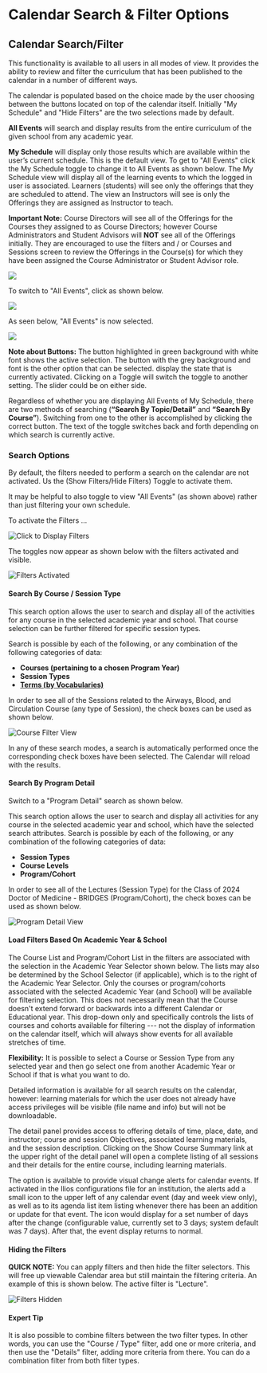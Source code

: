 # Calendar Search & Filter Options

## Calendar Search/Filter

This functionality is available to all users in all modes of view. It provides the ability to review and filter the curriculum that has been published to the calendar in a number of different ways.

The calendar is populated based on the choice made by the user choosing between the buttons located on top of the calendar itself. Initially "My Schedule" and "Hide Filters" are the two selections made by default.

**All Events** will search and display results from the entire curriculum of the given school from any academic year.

**My Schedule** will display only those results which are available within the user’s current schedule. This is the default view. To get to "All Events" click the My Schedule toggle to change it to All Events as shown below. The My Schedule view will display all of the learning events to which the logged in user is associated. Learners (students) will see only the offerings that they are scheduled to attend. The view an Instructors will see is only the Offerings they are assigned as Instructor to teach.

**Important Note:** Course Directors will see all of the Offerings for the Courses they assigned to as Course Directors; however Course Administrators and Student Advisors will **NOT** see all of the Offerings initially. They are encouraged to use the filters and / or Courses and Sessions screen to review the Offerings in the Course(s) for which they have been assigned the Course Administrator or Student Advisor role.

![](../images/calendar_srch_images/dashboard.png)

To switch to "All Events", click as shown below.

![](../images/calendar_srch_images/all_events_click_demo.png)

As seen below, "All Events" is now selected.

![](../images/calendar_srch_images/all_events_view_demo.png)

**Note about Buttons:** The button highlighted in green background with white font shows the active selection. The button with the grey background and font is the other option that can be selected. display the state that is currently activated. Clicking on a Toggle will switch the toggle to another setting. The slider could be on either side.

Regardless of whether you are displaying All Events of My Schedule, there are two methods of searching (**“Search By Topic/Detail”** and **“Search By Course”**).
Switching from one to the other is accomplished by clicking the correct button. The text of the toggle switches back and forth depending on which search is currently active.

### Search Options

By default, the filters needed to perform a search on the calendar are not activated. Us the (Show Filters/Hide Filters) Toggle to activate them.

It may be helpful to also toggle to view "All Events" (as shown above) rather than just filtering your own schedule.

To activate the Filters ...

![Click to Display Filters](../images/calendar_srch_images/display_filters.png)

The toggles now appear as shown below with the filters activated and visible.

![Filters Activated](../images/calendar_srch_images/filters_displayed.png)

#### Search By Course / Session Type

This search option allows the user to search and display all of the activities for any course in the selected academic year and school. That course selection can be further filtered for specific session types.

Search is possible by each of the following, or any combination of the following categories of data:

* **Courses (pertaining to a chosen Program Year)**
* **Session Types**
* ****[**Terms (by Vocabularies)**](https://iliosproject.gitbook.io/ilios-user-guide/schools/vocabularies)****

In order to see all of the Sessions related to the Airways, Blood, and Circulation Course (any type of Session), the check boxes can be used as shown below.

![Course Filter View](../images/calendar_srch_images/filters_course.png)

In any of these search modes, a search is automatically performed once the corresponding check boxes have been selected. The Calendar will reload with the results.

#### Search By Program Detail

Switch to a "Program Detail" search as shown below.

This search option allows the user to search and display all activities for any course in the selected academic year and school, which have the selected search attributes. Search is possible by each of the following, or any combination of the following categories of data:

* **Session Types**
* **Course Levels**
* **Program/Cohort**

In order to see all of the Lectures (Session Type) for the Class of 2024 Doctor of Medicine - BRIDGES (Program/Cohort), the check boxes can be used as shown below.

![Program Detail View](../images/calendar_srch_images/program_detail_view.png)

#### Load Filters Based On Academic Year & School

The Course List and Program/Cohort List in the filters are associated with the selection in the Academic Year Selector shown below. The lists may also be determined by the School Selector (if applicable), which is to the right of the Academic Year Selector. Only the courses or program/cohorts associated with the selected Academic Year (and School) will be available for filtering selection. This does not necessarily mean that the Course doesn't extend forward or backwards into a different Calendar or Educational year. This drop-down only and specifically controls the lists of courses and cohorts available for filtering --- not the display of information on the calendar itself, which will always show events for all available stretches of time.

**Flexibility:** It is possible to select a Course or Session Type from any selected year and then go select one from another Academic Year or School if that is what you want to do.

Detailed information is available for all search results on the calendar, however: learning materials for which the user does not already have access privileges will be visible (file name and info) but will not be downloadable.

The detail panel provides access to offering details of time, place, date, and instructor; course and session Objectives, associated learning materials, and the session description. Clicking on the Show Course Summary link at the upper right of the detail panel will open a complete listing of all sessions and their details for the entire course, including learning materials.

The option is available to provide visual change alerts for calendar events. If activated in the Ilios configurations file for an institution, the alerts add a small icon to the upper left of any calendar event (day and week view only), as well as to its agenda list item listing whenever there has been an addition or update for that event. The icon would display for a set number of days after the change (configurable value, currently set to 3 days; system default was 7 days). After that, the event display returns to normal.

#### Hiding the Filters

**QUICK NOTE:** You can apply filters and then hide the filter selectors. This will free up viewable Calendar area but still maintain the filtering criteria. An example of this is shown below. The active filter is "Lecture".

![Filters Hidden](../images/calendar_srch_images/day_view_filters_hidden.png)

#### Expert Tip

It is also possible to combine filters between the two filter types. In other words, you can use the "Course / Type" filter, add one or more criteria, and then use the "Details" filter, adding more criteria from there. You can do a combination filter from both filter types.
